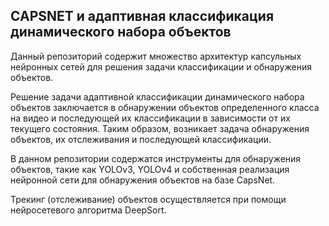 ## CAPSNET и адаптивная классификация динамического набора объектов

Данный репозиторий содержит множество архитектур капсульных нейронных сетей для решения задачи классификации и обнаружения объектов.

Решение задачи адаптивной классификации динамического набора объектов заключается в обнаружении объектов определенного класса на видео и последующей их классификации в зависимости от их текущего состояния. Таким образом, возникает задача обнаружения объектов, их отслеживания и последующей классификации.

В данном репозитории содержатся инструменты для обнаружения объектов, такие как YOLOv3, YOLOv4 и собственная реализация нейронной сети для обнаружения объектов на базе CapsNet.

Трекинг (отслеживание) объектов осуществляется при помощи нейросетевого алгоритма DeepSort.



